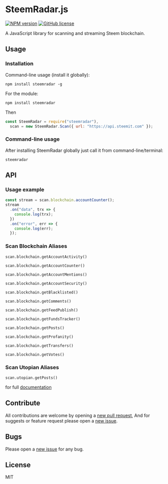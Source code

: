 # SteemRadar.js

[![NPM version](https://img.shields.io/npm/v/steemradar.svg)](https://www.npmjs.com/package/steemradar) [![GitHub license](https://img.shields.io/github/license/gigatoride/steemradar.js.svg)](https://github.com/gigatoride/steemradar.js/blob/master/LICENSE)

A JavaScript library for scanning and streaming Steem blockchain.

## Usage

### Installation

Command-line usage (install it globally):

```
npm install steemradar -g
```

For the module:

```
npm install steemradar
```

Then

```js
const SteemRadar = require("steemradar"),
  scan = new SteemRadar.Scan({ url: "https://api.steemit.com" });
```

### Command-line usage

After installing SteemRadar globally just call it from command-line/terminal:

```
steemradar
```

## API

### Usage example

```js
const stream = scan.blockchain.accountCounter();
stream
  .on("data", trx => {
    console.log(trx);
  })
  .on("error", err => {
    console.log(err);
  });
```

### Scan Blockchain Aliases

``scan.blockchain.getAccountActivity()``

``scan.blockchain.getAccountCounter()``

``scan.blockchain.getAccountMentions()``

``scan.blockchain.getAccountSecurity()``

``scan.blockchain.getBlacklisted()``

``scan.blockchain.getComments()``

``scan.blockchain.getFeedPublish()``

``scan.blockchain.getFundsTracker()``

``scan.blockchain.getPosts()``

``scan.blockchain.getProfanity()``

``scan.blockchain.getTransfers()``

``scan.blockchain.getVotes()``

### Scan Utopian Aliases

``scan.utopian.getPosts()``

for full [documentation](https://github.com/gigatoride/steemradar.js/tree/master/doc)

## Contribute

All contributions are welcome by opening a [new pull request](https://github.com/gigatoride/steemradar.js/pulls), And for suggests or feature request please open a [new issue](https://github.com/gigatoride/steemradar.js/issues/new).

## Bugs

Please open a [new issue](https://github.com/gigatoride/steemradar.js.js/issues/new) for any bug.

## License

MIT
